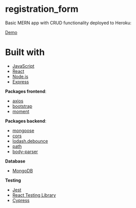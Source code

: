 # registration_form

Basic MERN app with CRUD functionality deployed to Heroku:

[Demo](https://reggg-form.herokuapp.com/)

# <b>Built with</b>
- [JavaScript](https://www.javascript.com/)
- [React](https://reactjs.org)
- [Node.js](https://nodejs.org)
- [Express](https://expressjs.com/)

<b>Packages frontend</b>:
- [axios](https://www.npmjs.com/package/axios)
- [bootstrap](https://www.npmjs.com/package/bootstrap)
- [moment](https://www.npmjs.com/package/moment)

<b>Packages backend</b>:
- [mongoose](https://www.npmjs.com/package/mongoose)
- [cors](https://www.npmjs.com/package/cors)
- [lodash.debounce](https://www.npmjs.com/package/lodash.debounce)
- [path](https://www.npmjs.com/package/path)
- [body-parser](https://www.npmjs.com/package/body-parser)

<b>Database</b>
- [MongoDB](https://www.mongodb.com/)

<b>Testing</b>
- [Jest](https://jestjs.io/)
- [React Testing Library](https://testing-library.com/docs/react-testing-library/intro/)
- [Cypress](https://cypress.io/)
